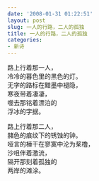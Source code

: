 ```yaml
---
date: '2008-01-31 01:22:51'
layout: post
slug: 一人的行路，二人的孤独
title: 一人的行路，二人的孤独
categories:
- 新诗
---
```

路上行着那一人，  
冷冷的暮色里的黑色的灯。  
无字的路标在黯墨中褪隐，  
寒夜带着凄凄，  
噬去那铭着漂泊的  
浮冰的字据。

路上行着那二人，  
赭色的痕纹下的锈蚀的钟。  
哑言的棰干在寥寞中沦为桨橹，  
沙咀伴着激流，  
隔开那刻着孤独的  
两岸的滩涂。
